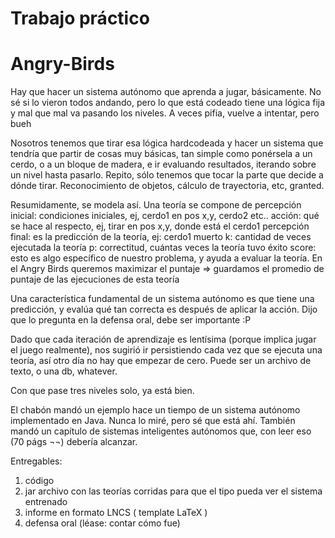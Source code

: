 # Trabajo práctico
# Angry-Birds

Hay que hacer un sistema autónomo que aprenda a jugar, básicamente. No sé si lo vieron todos andando, pero lo que está codeado tiene una lógica fija y mal que mal va pasando los niveles. A veces pifia, vuelve a intentar, pero bueh


Nosotros tenemos que tirar esa lógica hardcodeada y hacer un sistema que tendría que partir de cosas muy básicas, tan simple como ponérsela a un cerdo, o a un bloque de madera, e ir evaluando resultados, iterando sobre un nivel hasta pasarlo. Repito, sólo tenemos que tocar la parte que decide a dónde tirar. Reconocimiento de objetos, cálculo de trayectoria, etc, granted.


Resumidamente, se modela así. Una teoría se compone de percepción inicial: condiciones iniciales, ej, cerdo1 en pos x,y, cerdo2 etc..
acción: qué se hace al respecto, ej, tirar en pos x,y, donde está el cerdo1
percepción final: es la predicción de la teoría, ej: cerdo1 muerto
k: cantidad de veces ejecutada la teoría
p: correctitud, cuántas veces la teoría tuvo éxito
score: esto es algo específico de nuestro problema, y ayuda a evaluar la teoría. En el Angry Birds queremos maximizar el puntaje => guardamos el promedio de puntaje de las ejecuciones de esta teoría


Una característica fundamental de un sistema autónomo es que tiene una predicción, y evalúa qué tan correcta es después de aplicar la acción. Dijo que lo pregunta en la defensa oral, debe ser importante :P


Dado que cada iteración de aprendizaje es lentísima (porque implica jugar el juego realmente), nos sugirió ir persistiendo cada vez que se ejecuta una teoría, así otro día no hay que empezar de cero. Puede ser un archivo de texto, o una db, whatever.


Con que pase tres niveles solo, ya está bien.


El chabón mandó un ejemplo hace un tiempo de un sistema autónomo implementado en Java. Nunca lo miré, pero sé que está ahí. También mandó un capítulo de sistemas inteligentes autónomos que, con leer eso (70 págs ¬¬) debería alcanzar.


Entregables:
1. código
2. jar archivo con las teorías corridas para que el tipo pueda ver el sistema entrenado
3. informe en formato LNCS ( template LaTeX )
4. defensa oral (léase: contar cómo fue)
